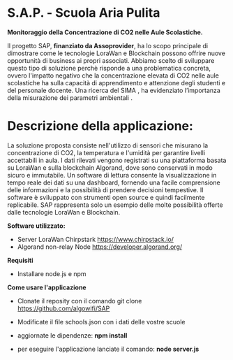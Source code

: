 # S.A.P. - Scuola Aria Pulita

**Monitoraggio della Concentrazione di CO2 nelle Aule Scolastiche.**


Il progetto SAP, **finanziato da Assoprovider**, ha lo scopo principale di dimostrare come le tecnologie LoraWan e Blockchain possono offrire nuove opportunità di business ai propri associati.
Abbiamo scelto di sviluppare questo tipo di soluzione perchè risponde a una problematica concreta, ovvero l'impatto negativo che la concentrazione elevata di CO2 nelle aule scolastiche ha sulla capacità di apprendimento e attenzione degli studenti e del personale docente. Una ricerca del SIMA , ha evidenziato l’importanza della misurazione dei parametri ambientali .


# Descrizione della applicazione:

La soluzione proposta consiste nell'utilizzo di sensori che misurano la concentrazione di CO2, la temperatura e l'umidità per garantire livelli accettabili in aula. I dati rilevati vengono registrati su una piattaforma basata su LoraWan e sulla blockchain Algorand, dove sono conservati in modo sicuro e immutabile.
Un software di lettura consente la visualizzazione in tempo reale dei dati su una dashboard, fornendo una facile comprensione delle informazioni e la possibilità di prendere decisioni tempestive. Il software è sviluppato con strumenti open source e quindi facilmente replicabile.
SAP rappresenta solo un esempio delle molte possibilità offerte dalle tecnologie LoraWan e Blockchain.




**Software utilizzato:**

* Server LoraWan Chirpstark https://www.chirpstack.io/
* Algorand non-relay Node https://developer.algorand.org/


**Requisiti**
* Installare node.js e npm


**Come usare l'applicazione**

* Clonate il reposity con il comando  git clone https://github.com/algowifi/SAP
* Modificate il file schools.json con i dati delle vostre scuole
* aggiornate le dipendenze: **npm install**
  
* per eseguire l'applicazione lanciate il comando: **node server.js**
